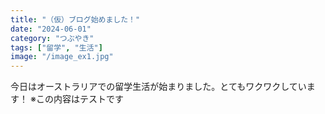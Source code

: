 ```yaml
---
title: "（仮）ブログ始めました！"
date: "2024-06-01"
category: "つぶやき"
tags: ["留学", "生活"]
image: "/image_ex1.jpg"
---
```


今日はオーストラリアでの留学生活が始まりました。とてもワクワクしています！
※この内容はテストです